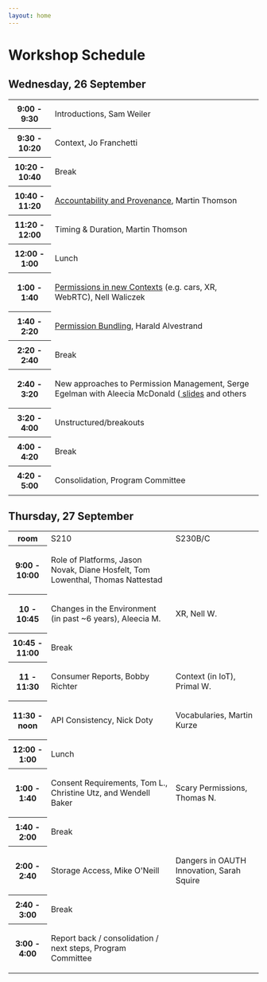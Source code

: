 ```yaml
---
layout: home
---
```


# Workshop Schedule

## Wednesday, 26 September

<table class="zebra">
    <tr>
        <th>9:00 - 9:30</th>
        <td>
            <p class="session-title">Introductions, Sam Weiler</p>
        </td>
    </tr>
    <tr>
        <th>9:30 - 10:20</th>
        <td>
            <p class="session-title">Context, Jo Franchetti</p>
        </td>
    </tr>
        <tr>
        <th>10:20 - 10:40</th>
        <td>
            <p class="session-title">Break</p>
        </td>
    </tr>
        <tr>
        <th>10:40 - 11:20</th>
        <td>
            <p class="session-title"><a href="https://www.w3.org/Privacy/permissions-ws-2018/Making-Sites-Accountable.pdf">Accountability and Provenance</a>, Martin Thomson</p>
        </td>
    </tr>
        <tr>
        <th>11:20 - 12:00</th>
        <td>
            <p class="session-title">Timing & Duration, Martin Thomson</p>
        </td>
    </tr>
        <tr>
        <th>12:00 - 1:00</th>
        <td>
            <p class="session-title">Lunch</p>
        </td>
    </tr>
        <tr>
        <th>1:00 - 1:40</th>
        <td>
            <p class="session-title"><a href="https://www.w3.org/Privacy/permissions-ws-2018/WebXR.pdf">Permissions in new Contexts</a> (e.g. cars, XR, WebRTC), Nell Waliczek</p>
        </td>
    </tr>
       <tr>
        <th>1:40 - 2:20</th>
        <td>
            <p class="session-title"><a href="https://www.w3.org/Privacy/permissions-ws-2018/Permission-bundling.pdf">Permission Bundling</a>, Harald Alvestrand</p>
        </td>
    </tr>
        <tr>
        <th>2:20 - 2:40</th>
        <td>
            <p class="session-title">Break</p>
        </td>
    </tr>
<tr>
        <th>2:40 - 3:20</th>
        <td>
            <p class="session-title">New approaches to Permission Management, Serge Egelman with Aleecia McDonald (<a href="https://www.w3.org/Privacy/permissions-ws-2018/w3c-am40.pdf"> slides</a> and others</p>
        </td>
    </tr>
       <tr>
        <th>3:20 - 4:00</th>
        <td>
            <p class="session-title">Unstructured/breakouts</p>
        </td>
    </tr>
           <tr>
        <th>4:00 - 4:20</th>
        <td>
            <p class="session-title">Break</p>
        </td>
    </tr>
           <tr>
        <th>4:20 - 5:00</th>
        <td>
            <p class="session-title">Consolidation, Program Committee</p>
        </td>
    </tr></table>


## Thursday, 27 September

<table class="zebra">
    <TR>
        <th>room</th>
        <TD>S210</td>
        <td>S230B/C</td>
        </tr>
    <tr>
        <th>9:00 - 10:00</th>
        <td>
            <p class="session-title">Role of Platforms, Jason Novak, Diane Hosfelt, Tom Lowenthal, Thomas Nattestad</p>
        </td>
        <td></td>
    </tr>
    <tr>
        <th>10 - 10:45</th>
        <td>
            <p class="session-title">Changes in the Environment (in past ~6 years), Aleecia M. </p>
        </td>
        <td>
            <p class="session-title">XR, Nell W.</p>
        </td>
    </tr>
        <tr>
        <th>10:45 - 11:00</th>
        <td>
            <p class="session-title">Break</p>
        </td>
        <td></td>
    </tr>
        <tr>
        <th>11 - 11:30</th>
        <td>
            <p class="session-title">Consumer Reports, Bobby Richter</p>
        </td>
             <td>
            <p class="session-title">Context (in IoT), Primal W.</p>
        </td> 
    </tr>
        <tr>
        <th>11:30 - noon</th>
        <td>
            <p class="session-title">API Consistency, Nick Doty </p>
        </td>
             <td>
            <p class="session-title">Vocabularies, Martin Kurze </p>
        </td> 
    </tr>
        <tr>
        <th>12:00 - 1:00</th>
        <td>
            <p class="session-title">Lunch</p>
        </td>
        <td></td> 
    </tr>
        <tr>
        <th>1:00 - 1:40</th>
        <td>
            <p class="session-title">Consent Requirements, Tom L., Christine Utz, and Wendell Baker </p>
        </td>
                  <td>
            <p class="session-title">Scary Permissions, Thomas N.</p>
        </td>
    </tr>
       <tr>
        <th>1:40 - 2:00</th>
        <td>
            <p class="session-title">Break</p>
        </td>
                   <td></td>
    </tr>
        <tr>
        <th>2:00 - 2:40</th>
        <td>
            <p class="session-title">Storage Access, Mike O'Neill </p>
        </td>
                              <td>
            <p class="session-title">Dangers in OAUTH Innovation, Sarah Squire </p>
        </td>
    </tr>
<tr>
        <th>2:40 - 3:00</th>
        <td>
            <p class="session-title">Break</p>
        </td>
            <td></td>
    </tr>
       <tr>
        <th>3:00 - 4:00</th>
        <td>
            <p class="session-title">Report back / consolidation / next steps, Program Committee</p>
        </td>
                   <td></td>
    </tr>
</table>
